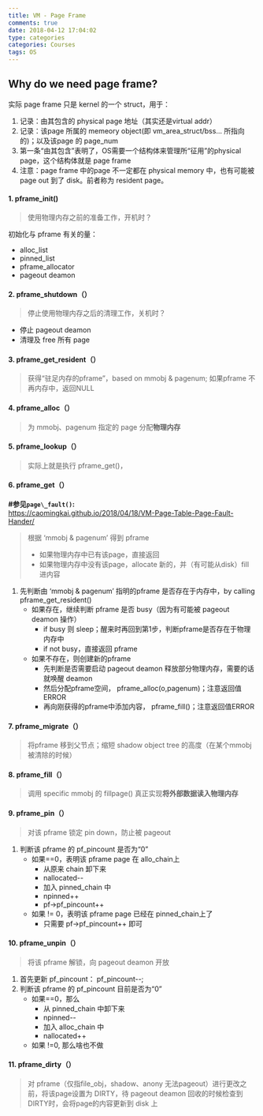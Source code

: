 ```yaml
---
title: VM - Page Frame
comments: true
date: 2018-04-12 17:04:02
type: categories
categories: Courses
tags: OS
---
```


## Why do we need page frame?

实际 page frame 只是 kernel 的一个 struct，用于：

1. 记录：由其包含的 physical page 地址（其实还是virtual addr）
2. 记录：该page 所属的 memeory object(即 vm_area_struct/bss... 所指向的)；以及该page 的 page\_num
3. 第一条“由其包含”表明了，OS需要一个结构体来管理所“征用”的physical page，这个结构体就是 page frame
4. 注意：page frame 中的page 不一定都在 physical memory 中，也有可能被 page out 到了 disk。前者称为 resident page。



#### 1. pframe_init()

> 使用物理内存之前的准备工作，开机时？

初始化与 pframe 有关的量：  

- alloc\_list  
- pinned\_list  
- pframe_allocator  
- pageout deamon

#### 2. pframe_shutdown（）

> 停止使用物理内存之后的清理工作，关机时？

- 停止 pageout deamon
- 清理及 free 所有 page

#### 3. pframe_get_resident（）

> 获得“驻足内存的pframe”，based on mmobj & pagenum; 如果pframe 不再内存中，返回NULL


#### 4. pframe_alloc（）
> 为 mmobj、pagenum 指定的 page 分配**物理内存**


#### 5. pframe_lookup（）
> 实际上就是执行 pframe_get()，

#### 6. pframe_get（）
**#参见`page\_fault()`:**  
https://caomingkai.github.io/2018/04/18/VM-Page-Table-Page-Fault-Hander/
> 根据 ‘mmobj & pagenum’ 得到 pframe  
> - 如果物理内存中已有该page，直接返回  
> - 如果物理内存中没有该page，allocate 新的，并（有可能从disk）fill 进内容

1. 先判断由 ‘mmobj & pagenum’ 指明的pframe 是否存在于内存中，by calling pframe\_get\_resident() 
    - 如果存在，继续判断 pframe 是否 busy（因为有可能被 pageout deamon 操作）
        + if busy 则 sleep；醒来时再回到第1步，判断pframe是否存在于物理内存中
        + if not busy，直接返回 pframe
    - 如果不存在，则创建新的pframe
        + 先判断是否需要启动 pageout deamon 释放部分物理内存，需要的话就唤醒 deamon
        + 然后分配pframe空间， pframe_alloc(o,pagenum)；注意返回值ERROR
        + 再向刚获得的pframe中添加内容， pframe_fill()；注意返回值ERROR

#### 7. pframe_migrate（）
> 将pframe 移到父节点；缩短 shadow object tree 的高度（在某个mmobj被清除的时候）

#### 8. pframe_fill（）
> 调用 specific mmobj 的 fillpage() 真正实现**将外部数据读入物理内存**
 
 
#### 9. pframe_pin（）
> 对该 pframe 锁定 pin down，防止被 pageout

1. 判断该 pframe 的 pf_pincount 是否为“0”
    - 如果==0，表明该 pframe page 在 allo\_chain上
        + 从原来 chain 卸下来
        + nallocated--
        + 加入 pinned_chain 中
        + npinned++
        + pf->pf_pincount++
    - 如果 != 0，表明该 pframe page 已经在 pinned_chain上了
        + 只需要 pf->pf_pincount++ 即可


#### 10. pframe_unpin（）
> 将该 pframe 解锁，向 pageout deamon 开放

1. 首先更新 pf_pincount： pf_pincount--;
2. 判断该 pframe 的 pf_pincount 目前是否为“0”
    - 如果==0，那么
        + 从 pinned_chain 中卸下来
        + npinned--
        + 加入 alloc_chain 中
        + nallocated++
    - 如果 !=0, 那么啥也不做

#### 11. pframe_dirty（）
> 对 pframe（仅指file_obj，shadow、anony 无法pageout）进行更改之前，将该page设置为 DIRTY，待 pageout deamon 回收的时候检查到DIRTY时，会将page的内容更新到 disk 上

